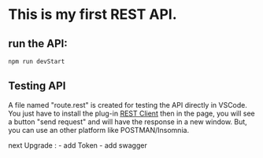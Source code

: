 # This is my first REST API.

## run the API:

```bash
npm run devStart
```

## Testing API

A file named "route.rest" is created for testing the API directly in VSCode. You just have to install the plug-in [REST Client](https://marketplace.visualstudio.com/items?itemName=humao.rest-client) then in the page, you will see a button "send request" and will have the response in a new window.
But, you can use an other platform like POSTMAN/Insomnia.

next Upgrade : - add Token - add swagger
